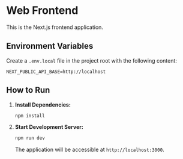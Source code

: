 # Web Frontend

This is the Next.js frontend application.

## Environment Variables

Create a `.env.local` file in the project root with the following content:

```
NEXT_PUBLIC_API_BASE=http://localhost
```

## How to Run

1.  **Install Dependencies:**
    ```bash
    npm install
    ```
2.  **Start Development Server:**
    ```bash
    npm run dev
    ```
    The application will be accessible at `http://localhost:3000`.
